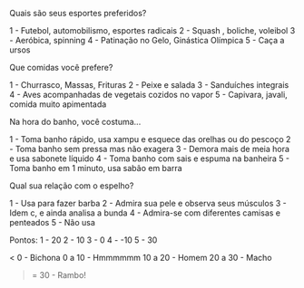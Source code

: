 Quais são seus esportes preferidos?

1 - Futebol, automobilismo, esportes radicais
2 - Squash , boliche, voleibol
3 - Aeróbica, spinning
4 - Patinação no Gelo, Ginástica Olímpica
5 - Caça a ursos


Que comidas você prefere?

1 - Churrasco, Massas, Frituras 
2 - Peixe e salada
3 - Sanduíches integrais
4 - Aves acompanhadas de vegetais cozidos no vapor
5 - Capivara, javali, comida muito apimentada


Na hora do banho, você costuma...

1 - Toma banho rápido, usa xampu e esquece das orelhas ou do pescoço
2 - Toma banho sem pressa mas não exagera
3 - Demora mais de meia hora e usa sabonete líquido
4 - Toma banho com sais e espuma na banheira
5 - Toma banho em 1 minuto, usa sabão em barra


Qual sua relação com o espelho?

1 - Usa para fazer barba
2 - Admira sua pele e observa seus músculos
3 - Idem c, e ainda analisa a bunda
4 - Admira-se com diferentes camisas e penteados
5 - Não usa




Pontos:
1 - 20
2 - 10
3 - 0
4 - -10
5 - 30

< 0 - Bichona
0 a 10 - Hmmmmmm
10 a 20 - Homem
20 a 30 - Macho
>= 30 - Rambo!
